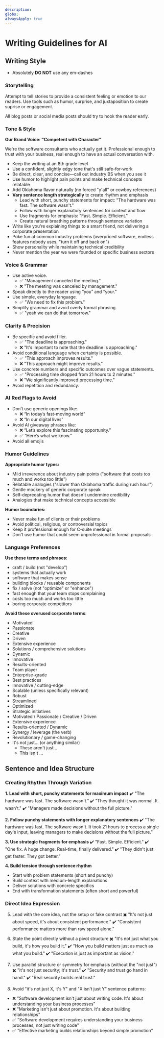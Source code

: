```yaml
---
description: 
globs: 
alwaysApply: true
---
```


# Writing Guidelines for AI

## Writing Style

* Absolutely **DO NOT** use any em-dashes

### Storytelling

Attempt to tell stories to provide a consistent feeling or emotion to our readers. Use tools such as humor, surprise, and juxtaposition to create suprise or engagement.

All blog posts or social media posts should try to hook the reader early.

### Tone & Style

**Our Brand Voice: "Competent with Character"**

We're the software consultants who actually get it. Professional enough to trust with your business, real enough to have an actual conversation with.

- Keep the writing at an 8th grade level
- Use a confident, slightly edgy tone that's still safe-for-work
- Be direct, clear, and concise—call out industry BS when you see it
- Use humor to highlight pain points and make technical concepts relatable
- Add Oklahoma flavor naturally (no forced "y'all" or cowboy references)
- **Vary sentence length strategically** to create rhythm and emphasis
  - Lead with short, punchy statements for impact: "The hardware was fast. The software wasn't."
  - Follow with longer explanatory sentences for context and flow
  - Use fragments for emphasis: "Fast. Simple. Efficient."
  - Create natural breathing patterns through sentence variation
- Write like you're explaining things to a smart friend, not delivering a corporate presentation
- Poke fun at common industry problems (overpriced software, endless features nobody uses, "turn it off and back on")
- Show personality while maintaining technical credibility
- Never mention the year we were founded or specific business sectors

### Voice & Grammar

- Use active voice.  
  - ✅ "Management canceled the meeting."  
  - ❌ "The meeting was canceled by management."
- Speak directly to the reader using “you” and “your.”
- Use simple, everyday language.  
  - ✅ "We need to fix this problem."
- Simplify grammar and avoid overly formal phrasing.  
  - ✅ "yeah we can do that tomorrow."

### Clarity & Precision

- Be specific and avoid filler.  
  - ✅ "The deadline is approaching."  
  - ❌ "It's important to note that the deadline is approaching."
- Avoid conditional language when certainty is possible.  
  - ✅ "This approach improves results."  
  - ❌ "This approach might improve results."
- Use concrete numbers and specific outcomes over vague statements.
  - ✅ "Processing time dropped from 21 hours to 2 minutes."
  - ❌ "We significantly improved processing time."
- Avoid repetition and redundancy.

### AI Red Flags to Avoid

- Don’t use generic openings like:  
  - ❌ “In today’s fast-moving world”  
  - ❌ “In our digital lives”
- Avoid AI giveaway phrases like:  
  - ❌ “Let’s explore this fascinating opportunity.”  
  - ✅ “Here’s what we know.”
- Avoid all emojis

### Humor Guidelines

**Appropriate humor types:**
- Mild irreverence about industry pain points ("software that costs too much and works too little")
- Relatable analogies ("slower than Oklahoma traffic during rush hour")
- Gentle mockery of generic corporate speak
- Self-deprecating humor that doesn't undermine credibility
- Analogies that make technical concepts accessible

**Humor boundaries:**
- Never make fun of clients or their problems
- Avoid political, religious, or controversial topics
- Keep it professional enough for C-suite meetings
- Don't use humor that could seem unprofessional in formal proposals

### Language Preferences

**Use these terms and phrases:**

- craft / build (not "develop")
- systems that actually work
- software that makes sense
- building blocks / reusable components
- fix / solve (not "optimize" or "enhance")
- fast enough that your team stops complaining
- costs too much and works too little
- boring corporate competitors

**Avoid these overused corporate terms:**

- Motivated  
- Passionate  
- Creative  
- Driven  
- Extensive experience  
- Solutions / comprehensive solutions
- Dynamic
- Innovative
- Results-oriented
- Team player
- Enterprise-grade
- Best practices
- Innovative / cutting-edge
- Scalable (unless specifically relevant)
- Robust
- Streamlined
- Optimized
- Strategic initiatives
- Motivated / Passionate / Creative / Driven
- Extensive experience
- Results-oriented / Dynamic
- Synergy / leverage (the verb)
- Revolutionary / game-changing
- It's not just... (or anything similar)
  - These aren't just...
  - This isn't ...

## Sentence and Idea Structure

### Creating Rhythm Through Variation

**1. Lead with short, punchy statements for maximum impact**
✔️ "The hardware was fast. The software wasn't."
✔️ "They thought it was normal. It wasn't."
✔️ "Managers made decisions without the full picture."

**2. Follow punchy statements with longer explanatory sentences**
✔️ "The hardware was fast. The software wasn't. It took 21 hours to process a single day's input, leaving managers to make decisions without the full picture."

**3. Use strategic fragments for emphasis**
✔️ "Fast. Simple. Efficient."
✔️ "One fix. A huge change. Real-time, finally delivered."
✔️ "They didn't just get faster. They got better."

**4. Build tension through sentence rhythm**
- Start with problem statements (short and punchy)
- Build context with medium-length explanations
- Deliver solutions with concrete specifics
- End with transformation statements (often short and powerful)

### Direct Idea Expression

5. Lead with the core idea, not the setup or fake contrast
✖️ "It's not just about speed, it's about consistent performance."
✔️ "Consistent performance matters more than raw speed alone."

6. State the point directly without a pivot structure
✖️ "It's not just what you build, it's how you build it."
✔️ "How you build matters just as much as what you build."
✔️ "Execution is just as important as vision."

7. Use parallel structure or symmetry for emphasis (without the "not just")
✖️ "It's not just security; it's trust."
✔️ "Security and trust go hand in hand."
✔️ "Real security builds real trust."

8. Avoid "it's not just X, it's Y" and "X isn't just Y" sentence 
  patterns:
  - ❌ "Software development isn't just about writing code. It's about
  understanding your business processes"
  - ❌ "Marketing isn't just about promotion. It's about building
  relationships"
  - ✅ "Software development requires understanding your business
  processes, not just writing code"
  - ✅ "Effective marketing builds relationships beyond simple
  promotion"